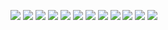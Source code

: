 ﻿![](./images/4.8.MOSFET放大电路分析设计举例-图片-1.jpg)
![](./images/4.8.MOSFET放大电路分析设计举例-图片-2.jpg)
![](./images/4.8.MOSFET放大电路分析设计举例-图片-3.jpg)
![](./images/4.8.MOSFET放大电路分析设计举例-图片-4.jpg)
![](./images/4.8.MOSFET放大电路分析设计举例-图片-5.jpg)
![](./images/4.8.MOSFET放大电路分析设计举例-图片-6.jpg)
![](./images/4.8.MOSFET放大电路分析设计举例-图片-7.jpg)
![](./images/4.8.MOSFET放大电路分析设计举例-图片-8.jpg)
![](./images/4.8.MOSFET放大电路分析设计举例-图片-9.jpg)
![](./images/4.8.MOSFET放大电路分析设计举例-图片-10.jpg)
![](./images/4.8.MOSFET放大电路分析设计举例-图片-11.jpg)
![](./images/4.8.MOSFET放大电路分析设计举例-图片-12.jpg)
